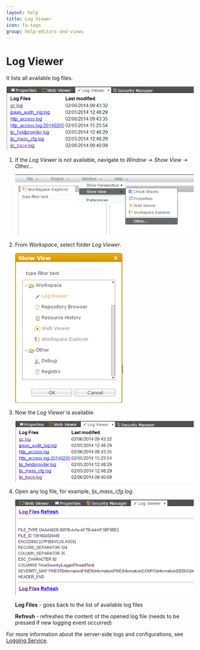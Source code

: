 ```yaml
---
layout: help
title: Log Viewer
icon: fa-tags
group: help-editors-and-views
---
```


Log Viewer
===

It lists all available log files.

![Log Viewer](images/tooling/editors_and_views/log_viewer/log_viewer_1.png)

1. If the *Log Viewer* is not available, navigate to *Window* -> *Show View* -> *Other...*

    ![Log Viewer](images/tooling/editors_and_views/log_viewer/log_viewer_2.png)

2. From *Workspace*, select folder *Log Viewer*.

    ![Log Viewer](images/tooling/editors_and_views/log_viewer/log_viewer_3.png)

3. Now the *Log Viewer* is available.

    ![Log Viewer](images/tooling/editors_and_views/log_viewer/log_viewer_1.png)

4. Open any log file, for example, *ljs_mass_cfg.log*.

    ![Log Viewer](images/tooling/editors_and_views/log_viewer/log_viewer_4.png)



    **Log Files** - goes back to the list of available log files

    **Refresh** - refreshes the content of the opened log file (needs to be pressed if new logging event occurred)

For more information about the server-side logs and configurations, see [Logging Service](service_logging.html).
